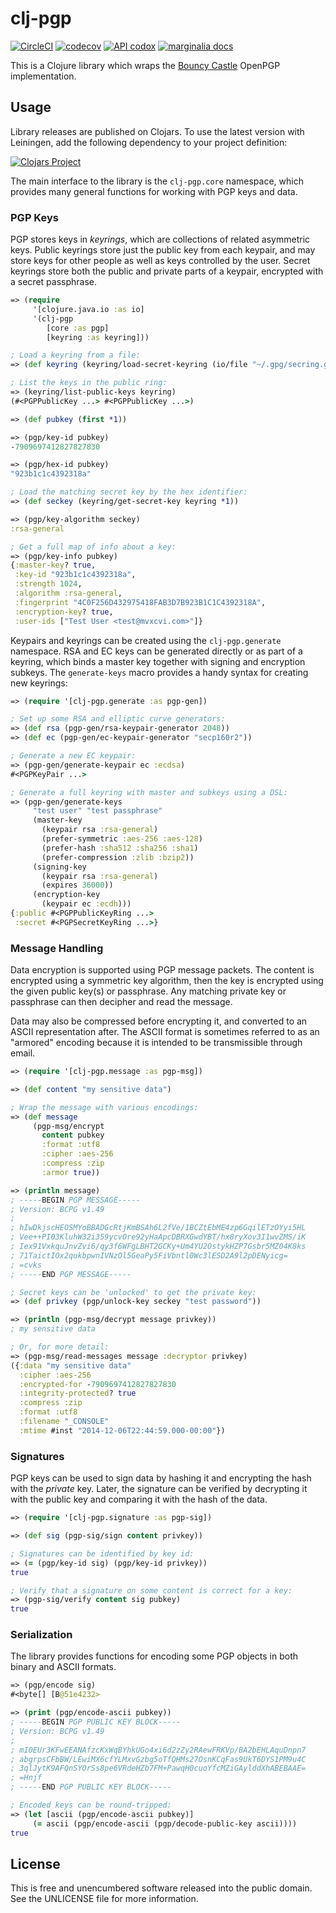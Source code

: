 clj-pgp
=======

[![CircleCI](https://circleci.com/gh/greglook/clj-pgp/tree/develop.svg?style=shield&circle-token=4779449f186dd17cab4c69bbe4f524bef076bd67)](https://circleci.com/gh/greglook/clj-pgp/tree/master)
[![codecov](https://codecov.io/gh/greglook/clj-pgp/branch/develop/graph/badge.svg)](https://codecov.io/gh/greglook/clj-pgp)
[![API codox](https://img.shields.io/badge/doc-API-blue.svg)](https://greglook.github.io/clj-pgp/api/)
[![marginalia docs](https://img.shields.io/badge/doc-marginalia-blue.svg)](https://greglook.github.io/clj-pgp/marginalia/toc.html)

This is a Clojure library which wraps the
[Bouncy Castle](http://bouncycastle.org/) OpenPGP implementation.

## Usage

Library releases are published on Clojars. To use the latest version with
Leiningen, add the following dependency to your project definition:

[![Clojars Project](http://clojars.org/mvxcvi/clj-pgp/latest-version.svg)](http://clojars.org/mvxcvi/clj-pgp)

The main interface to the library is the `clj-pgp.core` namespace, which
provides many general functions for working with PGP keys and data.

### PGP Keys

PGP stores keys in _keyrings_, which are collections of related asymmetric keys.
Public keyrings store just the public key from each keypair, and may store keys
for other people as well as keys controlled by the user. Secret keyrings store
both the public and private parts of a keypair, encrypted with a secret
passphrase.

```clojure
=> (require
     '[clojure.java.io :as io]
     '(clj-pgp
        [core :as pgp]
        [keyring :as keyring]))

; Load a keyring from a file:
=> (def keyring (keyring/load-secret-keyring (io/file "~/.gpg/secring.gpg")))

; List the keys in the public ring:
=> (keyring/list-public-keys keyring)
(#<PGPPublicKey ...> #<PGPPublicKey ...>)

=> (def pubkey (first *1))

=> (pgp/key-id pubkey)
-7909697412827827830

=> (pgp/hex-id pubkey)
"923b1c1c4392318a"

; Load the matching secret key by the hex identifier:
=> (def seckey (keyring/get-secret-key keyring *1))

=> (pgp/key-algorithm seckey)
:rsa-general

; Get a full map of info about a key:
=> (pgp/key-info pubkey)
{:master-key? true,
 :key-id "923b1c1c4392318a",
 :strength 1024,
 :algorithm :rsa-general,
 :fingerprint "4C0F256D432975418FAB3D7B923B1C1C4392318A",
 :encryption-key? true,
 :user-ids ["Test User <test@mvxcvi.com>"]}
```

Keypairs and keyrings can be created using the `clj-pgp.generate` namespace.
RSA and EC keys can be generated directly or as part of a keyring, which binds a
master key together with signing and encryption subkeys. The `generate-keys`
macro provides a handy syntax for creating new keyrings:

```clojure
=> (require '[clj-pgp.generate :as pgp-gen])

; Set up some RSA and elliptic curve generators:
=> (def rsa (pgp-gen/rsa-keypair-generator 2048))
=> (def ec (pgp-gen/ec-keypair-generator "secp160r2"))

; Generate a new EC keypair:
=> (pgp-gen/generate-keypair ec :ecdsa)
#<PGPKeyPair ...>

; Generate a full keyring with master and subkeys using a DSL:
=> (pgp-gen/generate-keys
     "test user" "test passphrase"
     (master-key
       (keypair rsa :rsa-general)
       (prefer-symmetric :aes-256 :aes-128)
       (prefer-hash :sha512 :sha256 :sha1)
       (prefer-compression :zlib :bzip2))
     (signing-key
       (keypair rsa :rsa-general)
       (expires 36000))
     (encryption-key
       (keypair ec :ecdh)))
{:public #<PGPPublicKeyRing ...>
 :secret #<PGPSecretKeyRing ...>}
```

### Message Handling

Data encryption is supported using PGP message packets. The content is encrypted
using a symmetric key algorithm, then the key is encrypted using the given
public key(s) or passphrase. Any matching private key or passphrase can then
decipher and read the message.

Data may also be compressed before encrypting it, and converted to an ASCII
representation after. The ASCII format is sometimes referred to as an "armored"
encoding because it is intended to be transmissible through email.

```clojure
=> (require '[clj-pgp.message :as pgp-msg])

=> (def content "my sensitive data")

; Wrap the message with various encodings:
=> (def message
     (pgp-msg/encrypt
       content pubkey
       :format :utf8
       :cipher :aes-256
       :compress :zip
       :armor true))

=> (println message)
; -----BEGIN PGP MESSAGE-----
; Version: BCPG v1.49
;
; hIwDkjscHEOSMYoBBADGcRtjKmBSAh6L2fVe/1BCZtEbME4zp6GqilETzOYyi5HL
; Vee++PI03KluhW32i359ycvOre92yHaApcDBRXGwdYBT/hx8ryXov3I1wvZMS/iK
; Iex91VxkquJnvZvi6/qy3f6WFgLBHT2GCKy+Um4YU2OstykHZP7Gsbr5MZ04K8ks
; 71TaictIOx2qukbpwnIVNzOl5GeaPy5FiVbntl0Wc3lESD2A9l2pDENyicg=
; =cvks
; -----END PGP MESSAGE-----

; Secret keys can be 'unlocked' to get the private key:
=> (def privkey (pgp/unlock-key seckey "test password"))

=> (println (pgp-msg/decrypt message privkey))
; my sensitive data

; Or, for more detail:
=> (pgp-msg/read-messages message :decryptor privkey)
({:data "my sensitive data"
  :cipher :aes-256
  :encrypted-for -7909697412827827830
  :integrity-protected? true
  :compress :zip
  :format :utf8
  :filename "_CONSOLE"
  :mtime #inst "2014-12-06T22:44:59.000-00:00"})
```

### Signatures

PGP keys can be used to sign data by hashing it and encrypting the hash with the
_private_ key. Later, the signature can be verified by decrypting it with the
public key and comparing it with the hash of the data.

```clojure
=> (require '[clj-pgp.signature :as pgp-sig])

=> (def sig (pgp-sig/sign content privkey))

; Signatures can be identified by key id:
=> (= (pgp/key-id sig) (pgp/key-id privkey))
true

; Verify that a signature on some content is correct for a key:
=> (pgp-sig/verify content sig pubkey)
true
```

### Serialization

The library provides functions for encoding some PGP objects in both binary and
ASCII formats.

```clojure
=> (pgp/encode sig)
#<byte[] [B@51e4232>

=> (print (pgp/encode-ascii pubkey))
; -----BEGIN PGP PUBLIC KEY BLOCK-----
; Version: BCPG v1.49
;
; mI0EUr3KFwEEANAfzcKxWqBYhkUGo4xi6d2zZy2RAewFRKVp/BA2bEHLAquDnpn7
; abgrpsCFbBW/LEwiMX6cfYLMxvGzbg5oTfQHMs27OsnKCqFas9UkT6DYS1PM9u4C
; 3qlJytK9AFQnSYOrSs8pe6VRdeHZb7FM+PawqH0cuoYfcMZiGAylddXhABEBAAE=
; =Hnjf
; -----END PGP PUBLIC KEY BLOCK-----

; Encoded keys can be round-tripped:
=> (let [ascii (pgp/encode-ascii pubkey)]
     (= ascii (pgp/encode-ascii (pgp/decode-public-key ascii))))
true
```

## License

This is free and unencumbered software released into the public domain.
See the UNLICENSE file for more information.
